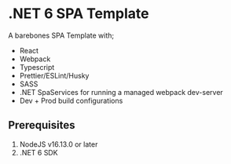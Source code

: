 # .NET 6 SPA Template

A barebones SPA Template with;
- React
- Webpack
- Typescript
- Prettier/ESLint/Husky
- SASS
- .NET SpaServices for running a managed webpack dev-server
- Dev + Prod build configurations
 
## Prerequisites
1. NodeJS v16.13.0 or later
2. .NET 6 SDK


